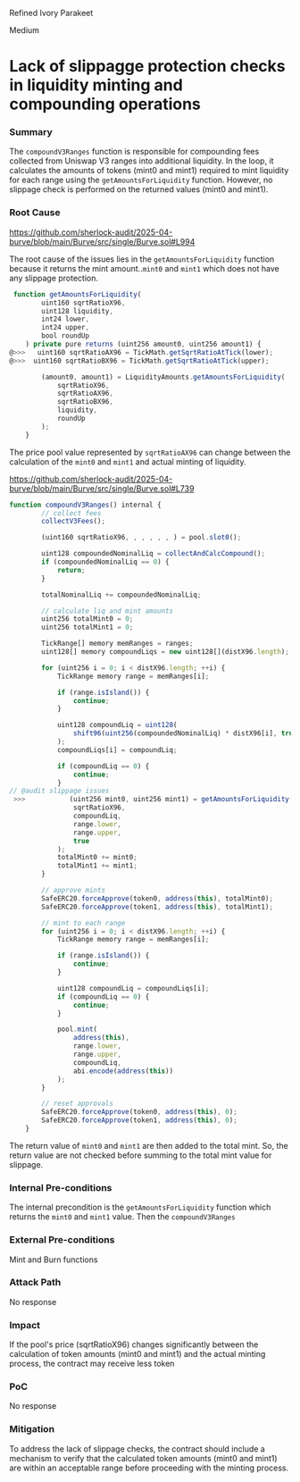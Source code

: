 Refined Ivory Parakeet

Medium

# Lack of slippagge protection checks in liquidity minting and compounding operations

### Summary

The `compoundV3Ranges` function is responsible for compounding fees collected from Uniswap V3 ranges into additional liquidity. In the loop, it calculates the amounts of tokens (mint0 and mint1) required to mint liquidity for each range using the `getAmountsForLiquidity` function. However, no slippage check is performed on the returned values (mint0 and mint1).

### Root Cause
https://github.com/sherlock-audit/2025-04-burve/blob/main/Burve/src/single/Burve.sol#L994

The root cause of the issues lies in the `getAmountsForLiquidity` function because it returns the mint amount..`mint0` and `mint1` which does not have any slippage protection.

```javascript
 function getAmountsForLiquidity(
        uint160 sqrtRatioX96,
        uint128 liquidity,
        int24 lower,
        int24 upper,
        bool roundUp
    ) private pure returns (uint256 amount0, uint256 amount1) {
@>>>   uint160 sqrtRatioAX96 = TickMath.getSqrtRatioAtTick(lower);
@>>>  uint160 sqrtRatioBX96 = TickMath.getSqrtRatioAtTick(upper);

        (amount0, amount1) = LiquidityAmounts.getAmountsForLiquidity(
            sqrtRatioX96,
            sqrtRatioAX96,
            sqrtRatioBX96,
            liquidity,
            roundUp
        );
    }
```
The price pool value represented by `sqrtRatioAX96` can change between the calculation of the `mint0` and `mint1` and actual minting of liquidity.

https://github.com/sherlock-audit/2025-04-burve/blob/main/Burve/src/single/Burve.sol#L739

```javascript
function compoundV3Ranges() internal {
        // collect fees
        collectV3Fees();

        (uint160 sqrtRatioX96, , , , , , ) = pool.slot0();

        uint128 compoundedNominalLiq = collectAndCalcCompound();
        if (compoundedNominalLiq == 0) {
            return;
        }

        totalNominalLiq += compoundedNominalLiq;

        // calculate liq and mint amounts
        uint256 totalMint0 = 0;
        uint256 totalMint1 = 0;

        TickRange[] memory memRanges = ranges;
        uint128[] memory compoundLiqs = new uint128[](distX96.length);

        for (uint256 i = 0; i < distX96.length; ++i) {
            TickRange memory range = memRanges[i];

            if (range.isIsland()) {
                continue;
            }

            uint128 compoundLiq = uint128(
                shift96(uint256(compoundedNominalLiq) * distX96[i], true)
            );
            compoundLiqs[i] = compoundLiq;

            if (compoundLiq == 0) {
                continue;
            }
// @audit slippage issues
 >>>           (uint256 mint0, uint256 mint1) = getAmountsForLiquidity(
                sqrtRatioX96,
                compoundLiq,
                range.lower,
                range.upper,
                true
            );
            totalMint0 += mint0;
            totalMint1 += mint1;
        }

        // approve mints
        SafeERC20.forceApprove(token0, address(this), totalMint0);
        SafeERC20.forceApprove(token1, address(this), totalMint1);

        // mint to each range
        for (uint256 i = 0; i < distX96.length; ++i) {
            TickRange memory range = memRanges[i];

            if (range.isIsland()) {
                continue;
            }

            uint128 compoundLiq = compoundLiqs[i];
            if (compoundLiq == 0) {
                continue;
            }

            pool.mint(
                address(this),
                range.lower,
                range.upper,
                compoundLiq,
                abi.encode(address(this))
            );
        }

        // reset approvals
        SafeERC20.forceApprove(token0, address(this), 0);
        SafeERC20.forceApprove(token1, address(this), 0);
    }

```
The return value of `mint0` and `mint1` are then added to the total mint.
So, the return value are not checked before summing to the total mint value for slippage.

### Internal Pre-conditions

The internal precondition is the `getAmountsForLiquidity` function which returns the `mint0` and `mint1` value.
Then the `compoundV3Ranges`

### External Pre-conditions

Mint and Burn functions

### Attack Path

No response

### Impact

If the pool's price (sqrtRatioX96) changes significantly between the calculation of token amounts (mint0 and mint1) and the actual minting process, the contract may receive less token

### PoC

No response

### Mitigation

To address the lack of slippage checks, the contract should include a mechanism to verify that the calculated token amounts (mint0 and mint1) are within an acceptable range before proceeding with the minting process.

